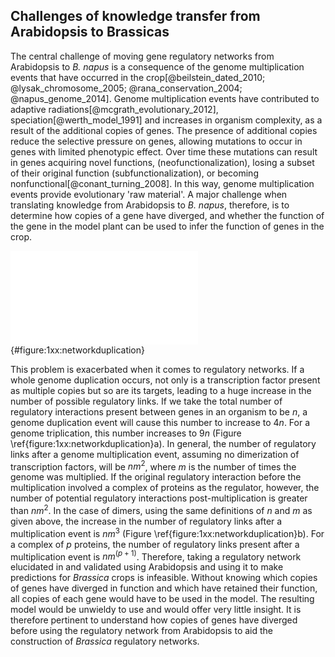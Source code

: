## Challenges of knowledge transfer from Arabidopsis to Brassicas

The central challenge of moving gene regulatory networks from Arabidopsis to *B. napus* is a consequence of the genome multiplication events that have occurred in the crop[@beilstein_dated_2010; @lysak_chromosome_2005; @rana_conservation_2004; @napus_genome_2014].
Genome multiplication events have contributed to adaptive radiations[@mcgrath_evolutionary_2012], speciation[@werth_model_1991] and increases in organism complexity, as a result of the additional copies of genes.
The presence of additional copies reduce the selective pressure on genes, allowing mutations to occur in genes with limited phenotypic effect.
Over time these mutations can result in genes acquiring novel functions, (neofunctionalization), losing a subset of their original function (subfunctionalization), or becoming nonfunctional[@conant_turning_2008].
In this way, genome multiplication events provide evolutionary 'raw material'.
A major challenge when translating knowledge from Arabidopsis to *B. napus*, therefore, is to determine how copies of a gene have diverged, and whether the function of the gene in the model plant can be used to infer the function of genes in the crop.

![**Whole genome multiplications lead to a vast increase in the number of regulatory interactions.** **a** Regulatory links (arrows) between transcription factors (A~x~) and their targets (B~y~) increase in a quadratic manner following successive multiplication events. **b** The increase in the number of regulatory links is cubic for dimers, where A~x~ and C~z~ are able to form dimers. **c** Over evolutionary time, regulatory links may be lost (A~2~ to B~1~), novel regulatory links may form (A~3~ to C), and genes may be lost (B~3~).](figuredirectory/network_duplication.pdf){#figure:1xx:networkduplication}

This problem is exacerbated when it comes to regulatory networks.
If a whole genome duplication occurs, not only is a transcription factor present as multiple copies but so are its targets, leading to a huge increase in the number of possible regulatory links.
If we take the total number of regulatory interactions present between genes in an organism to be $n$, a genome duplication event will cause this number to increase to $4n$.
For a genome triplication, this number increases to $9n$ (Figure \ref{figure:1xx:networkduplication}a).
In general, the number of regulatory links after a genome multiplication event, assuming no dimerization of transcription factors, will be $nm^2$, where $m$ is the number of times the genome was multiplied.
If the original regulatory interaction before the multiplication involved a complex of proteins as the regulator, however, the number of potential regulatory interactions post-multiplication is greater than $nm^2$.
In the case of dimers, using the same definitions of $n$ and $m$ as given above, the increase in the number of regulatory links after a multiplication event is $nm^3$ (Figure \ref{figure:1xx:networkduplication}b).
For a complex of $p$ proteins, the number of regulatory links present after a multiplication event is $nm^{(p+1)}$.
Therefore, taking a regulatory network elucidated in and validated using Arabidopsis and using it to make predictions for *Brassica* crops is infeasible.
Without knowing which copies of genes have diverged in function and which have retained their function, all copies of each gene would have to be used in the model.
The resulting model would be unwieldy to use and would offer very little insight.
It is therefore pertinent to understand how copies of genes have diverged before using the regulatory network from Arabidopsis to aid the construction of *Brassica* regulatory networks.
